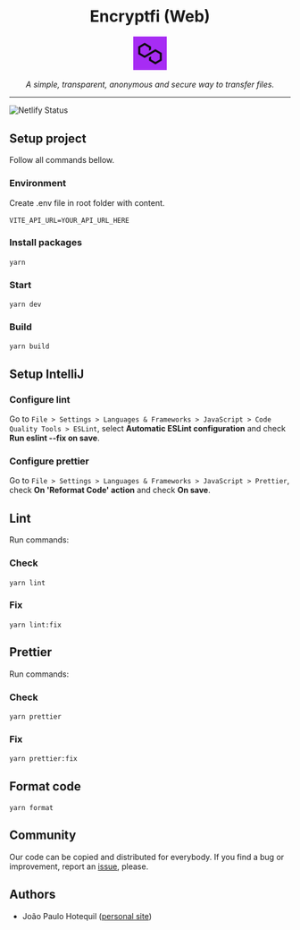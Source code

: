 <h1 align="center">Encryptfi (Web)</h1>

<p align="center">
    <img align="center" src="src/assets/images/logo.png" width="12%" alt="Encryptfi logo" />
    <br>
    <br>
    <i>A simple, transparent, anonymous and secure way to transfer files.</i>
</p>

<hr>

![Netlify Status](https://api.netlify.com/api/v1/badges/778b09ca-7110-4e31-ae1d-be841932adad/deploy-status)

## Setup project
Follow all commands bellow.

### Environment
Create .env file in root folder with content.
```
VITE_API_URL=YOUR_API_URL_HERE
```

### Install packages
```
yarn
```

### Start
```
yarn dev
```

### Build
```
yarn build
```

## Setup IntelliJ

### Configure lint
Go to `File > Settings > Languages & Frameworks > JavaScript > Code Quality Tools > ESLint`, select **Automatic ESLint configuration** and check **Run eslint --fix on save**.

### Configure prettier
Go to `File > Settings > Languages & Frameworks > JavaScript > Prettier`, check **On 'Reformat Code' action** and check **On save**.

## Lint
Run commands:

### Check
```
yarn lint
```

### Fix
```
yarn lint:fix
```

## Prettier
Run commands:

### Check
```
yarn prettier
```

### Fix
```
yarn prettier:fix
```

## Format code
```
yarn format
```

## Community
Our code can be copied and distributed for everybody. If you find a bug or improvement, report an [issue](https://github.com/toresrise/encryptfi-web/issues), please.

## Authors
- João Paulo Hotequil ([personal site](https://hotequil.tech))
